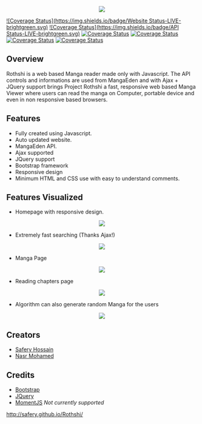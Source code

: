 <p align="center">
<a name="top" href="http://safery.github.io/Rothshi/"><img src="http://i.imgur.com/JiADAhQ.png"></a>
</p>

[![Coverage Status](https://img.shields.io/badge/Website Status-LIVE-brightgreen.svg)](#)
[![Coverage Status](https://img.shields.io/badge/API Status-LIVE-brightgreen.svg)](#)
[![Coverage Status](https://img.shields.io/badge/Manga-19695%2B-green.svg)](#)
[![Coverage Status](https://img.shields.io/badge/Version-0.99999%20--%20PRE--Release-yellow.svg)](#)
[![Coverage Status](https://img.shields.io/badge/Development-On--Going-brightgreen.svg)](#)
[![Coverage Status](https://img.shields.io/badge/PHP-False-red.svg)](#)

## Overview

Rothshi is a web based Manga reader made only with Javascript. The API controls and informations are used from MangaEden and with Ajax + JQuery support brings Project Rothshi a fast, responsive web based Manga Viewer where users can read the manga on Computer, portable device and even in non responsive based browsers.

## Features
- Fully created using Javascript.
- Auto updated website.
- MangaEden API.
- Ajax supported
- JQuery support
- Bootstrap framework
- Responsive design
- Minimum HTML and CSS use with easy to understand comments.

## Features Visualized
- Homepage with responsive design.
<p align="center">
<a name="top" href="http://safery.github.io/Rothshi/"><img src="http://i.imgur.com/u1f2PLH.jpg"></a>
</p>

- Extremely fast searching (Thanks Ajax!)
<p align="center">
<a name="top" href="http://safery.github.io/Rothshi/"><img src="http://i.imgur.com/7A5l8SN.jpg"></a>
</p>

- Manga Page
<p align="center">
<a name="top" href="http://safery.github.io/Rothshi/"><img src="http://i.imgur.com/L1Sges3.png"></a>
</p>

- Reading chapters page
<p align="center">
<a name="top" href="http://safery.github.io/Rothshi/"><img src="http://i.imgur.com/YUtqD9u.png"></a>
</p>

- Algorithm can also generate random Manga for the users
<p align="center">
<a name="top" href="http://safery.github.io/Rothshi/"><img src="http://i.imgur.com/qSTLFDT.jpg"></a>
</p>

## Creators
- [Safery Hossain](https://github.com/Safery)
- [Nasr Mohamed](https://github.com/fukouda)

## Credits
- [Bootstrap](https://github.com/twbs/bootstrap)
- [JQuery](https://github.com/jquery/jquery)
- [MomentJS](https://github.com/moment/moment) *Not currently supported*

http://safery.github.io/Rothshi/
